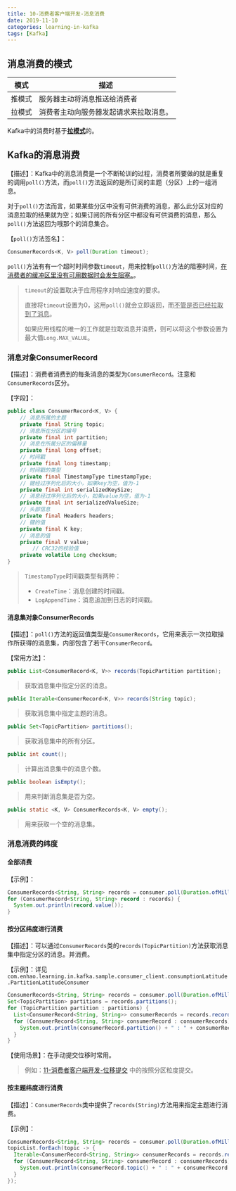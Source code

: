 ```yaml
---
title: 10-消费者客户端开发-消息消费
date: 2019-11-10
categories: learning-in-kafka
tags: [Kafka]
---
```


## 消息消费的模式

| 模式   | 描述                                   |
| ------ | -------------------------------------- |
| 推模式 | 服务器主动将消息推送给消费者           |
| 拉模式 | 消费者主动向服务器发起请求来拉取消息。 |

Kafka中的消费时基于<u>**拉模式**</u>的。

## Kafka的消息消费

【描述】：Kafka中的消息消费是一个不断轮训的过程，消费者所要做的就是重复的调用`poll()`方法，而`poll()`方法返回的是所订阅的主题（分区）上的一组消息。

对于`poll()`方法而言，如果某些分区中没有可供消费的消息，那么此分区对应的消息拉取的结果就为空；如果订阅的所有分区中都没有可供消费的消息，那么`poll()`方法返回为哦那个的消息集合。

【`poll()`方法签名】：

```java
ConsumerRecords<K, V> poll(Duration timeout);
```

`poll()`方法有有一个超时时间参数`timeout`，用来控制`poll()`方法的阻塞时间，<u>在消费者的缓冲区里没有可用数据时会发生阻塞。</u>。

> `timeout`的设置取决于应用程序对响应速度的要求。
>
> 直接将`timeout`设置为0，这用`poll()`就会立即返回，而<u>不管是否已经拉取到了消息</u>。
>
> 如果应用线程的唯一的工作就是拉取消息并消费，则可以将这个参数设置为最大值`Long.MAX_VALUE`。

### 消息对象ConsumerRecord

【描述】：消费者消费到的每条消息的类型为`ConsumerRecord`。注意和`ConsumerRecords`区分。

【字段】：

```java
public class ConsumerRecord<K, V> {
  	// 消息所属的主题
    private final String topic;
  	// 消息所在分区的编号
    private final int partition;
  	// 消息在所属分区的偏移量
    private final long offset;
  	// 时间戳
    private final long timestamp;
  	// 时间戳的类型
    private final TimestampType timestampType;
  	// 键经过序列化后的大小，如果key为空，值为-1
    private final int serializedKeySize;
  	// 消息经过序列化后的大小，如果value为空，值为-1
    private final int serializedValueSize;
  	// 头部信息
    private final Headers headers;
  	// 键的值
    private final K key;
  	// 消息的值
    private final V value;
		// CRC32的校验值
    private volatile Long checksum;
}
```

> `TimestampType`时间戳类型有两种：
>
> - `CreateTime`：消息创建的时间戳。
> - `LogAppendTime`：消息追加到日志的时间戳。

#### 消息集对象ConsumerRecords

【描述】：`poll()`方法的返回值类型是`ConsumerRecords`，它用来表示一次拉取操作所获得的消息集，内部包含了若干`ConsumerRecord`。

【常用方法】：

```java
public List<ConsumerRecord<K, V>> records(TopicPartition partition);
```

> 获取消息集中指定分区的消息。

```java
public Iterable<ConsumerRecord<K, V>> records(String topic);
```

> 获取消息集中指定主题的消息。

```java
public Set<TopicPartition> partitions();
```

> 获取消息集中的所有分区。

```java
public int count();
```

> 计算出消息集中的消息个数。

```java
public boolean isEmpty();
```

> 用来判断消息集是否为空。

```java
public static <K, V> ConsumerRecords<K, V> empty();
```

> 用来获取一个空的消息集。

### 消息消费的纬度

#### 全部消费

【示例】：

```java
ConsumerRecords<String, String> records = consumer.poll(Duration.ofMillis(1000));
for (ConsumerRecord<String, String> record : records) {
  System.out.println(record.value());
}
```

#### 按分区纬度进行消费

【描述】：可以通过`ConsumerRecords`类的`records(TopicPartition)`方法获取消息集中指定分区的消息。并消费。

【示例】：详见`com.enhao.learning.in.kafka.sample.consumer_client.consumptionLatitude.PartitionLatitudeConsumer`

```java
ConsumerRecords<String, String> records = consumer.poll(Duration.ofMillis(1000));
Set<TopicPartition> partitions = records.partitions();
for (TopicPartition partition : partitions) {
  List<ConsumerRecord<String, String>> consumerRecords = records.records(partition);
  for (ConsumerRecord<String, String> consumerRecord : consumerRecords) {
    System.out.println(consumerRecord.partition() + " : " + consumerRecord.value());
  }
}
```

【使用场景】：在手动提交位移时常用。

> 例如：[11-消费者客户端开发-位移提交](11-消费者客户端开发-位移提交.md) 中的按照分区粒度提交。

#### 按主题纬度进行消费

【描述】：`ConsumerRecords`类中提供了`records(String)`方法用来指定主题进行消费。

【示例】：

```java
ConsumerRecords<String, String> records = consumer.poll(Duration.ofMillis(1000));
topicList.forEach(topic -> {
  Iterable<ConsumerRecord<String, String>> consumerRecords = records.records(topic);
  for (ConsumerRecord<String, String> consumerRecord : consumerRecords) {
    System.out.println(consumerRecord.topic() + " : " + consumerRecord.value());
  }
});
```

